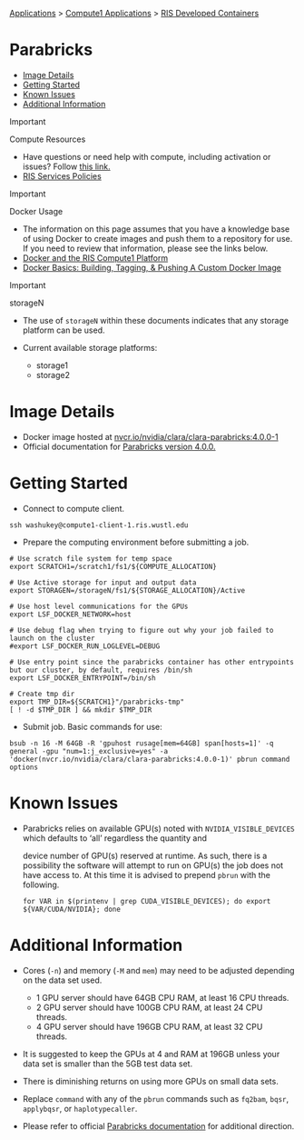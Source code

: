 
[Applications](../../../Applications.md) > [Compute1 Applications](../../Compute1%20Applications.md) > [RIS Developed Containers](../RIS%20Developed%20Containers.md)

# Parabricks

- [Image Details](#image-details)
- [Getting Started](#getting-started)
- [Known Issues](#known-issues)
- [Additional Information](#additional-information)

> [!IMPORTANT]
> Compute Resources
>
> - Have questions or need help with compute, including activation or issues? Follow [this link.](https://washu.atlassian.net/servicedesk/customer/portal/2/group/6/create/43)
> - [RIS Services Policies](../../../RIS%20Services%20Policies.md)

> [!IMPORTANT]
> Docker Usage
>
> - The information on this page assumes that you have a knowledge base of using Docker to create images and push them to a repository for use. If you need to review that information, please see the links below.
> - [Docker and the RIS Compute1 Platform](../../../Compute1/Docker%20and%20the%20RIS%20Compute1%20Platform.md)
> - [Docker Basics: Building, Tagging, & Pushing A Custom Docker Image](../../../Docker/Docker%20Basics_%20Building,%20Tagging,%20&%20Pushing%20A%20Custom%20Docker%20Image.md)

> [!IMPORTANT]
> storageN
>
> - The use of `storageN` within these documents indicates that any storage platform can be used.
> - Current available storage platforms:
>
>   - storage1
>   - storage2

# Image Details

- Docker image hosted at [nvcr.io/nvidia/clara/clara-parabricks:4.0.0-1](http://nvcr.io/nvidia/clara/clara-parabricks:4.0.0-1)
- Official documentation for [Parabricks version 4.0.0.](https://docs.nvidia.com/clara/parabricks/4.0.0/index.html)

# Getting Started

- Connect to compute client.

```
ssh washukey@compute1-client-1.ris.wustl.edu
```

- Prepare the computing environment before submitting a job.

```
# Use scratch file system for temp space
export SCRATCH1=/scratch1/fs1/${COMPUTE_ALLOCATION}

# Use Active storage for input and output data
export STORAGEN=/storageN/fs1/${STORAGE_ALLOCATION}/Active

# Use host level communications for the GPUs
export LSF_DOCKER_NETWORK=host

# Use debug flag when trying to figure out why your job failed to launch on the cluster
#export LSF_DOCKER_RUN_LOGLEVEL=DEBUG

# Use entry point since the parabricks container has other entrypoints but our cluster, by default, requires /bin/sh
export LSF_DOCKER_ENTRYPOINT=/bin/sh

# Create tmp dir
export TMP_DIR=${SCRATCH1}"/parabricks-tmp"
[ ! -d $TMP_DIR ] && mkdir $TMP_DIR
```

- Submit job. Basic commands for use:

```
bsub -n 16 -M 64GB -R 'gpuhost rusage[mem=64GB] span[hosts=1]' -q general -gpu "num=1:j_exclusive=yes" -a 'docker(nvcr.io/nvidia/clara/clara-parabricks:4.0.0-1)' pbrun command options
```

# Known Issues

- Parabricks relies on available GPU(s) noted with `NVIDIA_VISIBLE_DEVICES` which defaults to ‘all’ regardless the quantity and

  device number of GPU(s) reserved at runtime. As such, there is a possibility the software will attempt to run on GPU(s) the job does not have access to. At this time it is advised to prepend `pbrun` with the following.

  ```
  for VAR in $(printenv | grep CUDA_VISIBLE_DEVICES); do export ${VAR/CUDA/NVIDIA}; done
  ```

# Additional Information

- Cores (`-n`) and memory (`-M` and `mem`) may need to be adjusted depending on the data set used.

  - 1 GPU server should have 64GB CPU RAM, at least 16 CPU threads.
  - 2 GPU server should have 100GB CPU RAM, at least 24 CPU threads.
  - 4 GPU server should have 196GB CPU RAM, at least 32 CPU threads.
- It is suggested to keep the GPUs at 4 and RAM at 196GB unless your data set is smaller than the 5GB test data set.
- There is diminishing returns on using more GPUs on small data sets.
- Replace `command` with any of the `pbrun` commands such as `fq2bam`, `bqsr`, `applybqsr`, or `haplotypecaller`.
- Please refer to official [Parabricks documentation](https://docs.nvidia.com/clara/parabricks/4.0.0/index.html) for additional direction.
